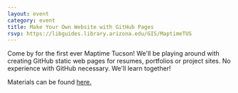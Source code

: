 ```yaml
---
layout: event
category: event
title: Make Your Own Website with GitHub Pages
rsvp: https://libguides.library.arizona.edu/GIS/MaptimeTUS
---
```


Come by for the first ever Maptime Tucson! We'll be playing around with creating GitHub static web pages for resumes, portfolios or project sites. No experience with GitHub necessary. We'll learn together!

Materials can be found [here.](https://github.com/maptime/tucson/tree/gh-pages/sessions/github_pages_01-2020) 
